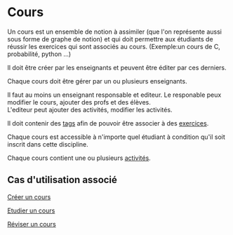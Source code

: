 # Cours

Un cours est un ensemble de notion à assimiler (que l'on représente aussi sous forme de graphe de notion) et qui doit permettre aux étudiants de réussir les exercices qui sont associés au cours. (Exemple:un cours de C, probabilité, python ...)

Il doit être créer par les enseignants et peuvent être éditer par ces derniers.

Chaque cours doit être gérer par un ou plusieurs enseignants.

Il faut au moins un enseignant responsable et editeur.
Le responable peux modifier le cours, ajouter des profs et des élèves.  
L'editeur peut ajouter des activités, modifier les activités.

Il doit contenir des [tags](tag.md) afin de pouvoir être associer à des [exercices](exercice.md).

Chaque cours est accessible à n'importe quel étudiant à condition qu'il soit inscrit dans cette discipline.

Chaque cours contient une ou plusieurs [activités](activity.md).

## Cas d'utilisation associé

[Créer un cours](../casutilisation/enseignant/creercours.md)

[Etudier un cours](../casutilisation/etudiant/etudier.md)

[Réviser un cours](../casutilisation/etudiant/reviser.md)



<!---
Author : Hugo
Validator : Jordan
-->
